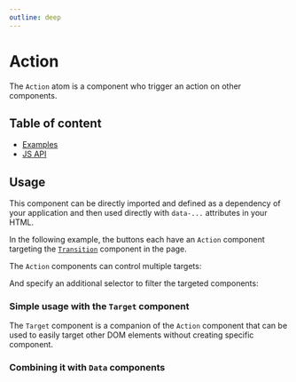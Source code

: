 ```yaml
---
outline: deep
---
```


# Action <Badges :texts="badges" />

<script setup>
  import pkg from '@studiometa/ui/atoms/Action/package.json';

  const badges = [`v${pkg.version}`, 'JS'];
</script>

The `Action` atom is a component who trigger an action on other components.

## Table of content

- [Examples](./examples.html)
- [JS API](./js-api.html)

## Usage

This component can be directly imported and defined as a dependency of your application and then used directly with `data-...` attributes in your HTML.

In the following example, the buttons each have an `Action` component targeting the [`Transition`](/components/primitives/Transition/index.html) component in the page.

<PreviewPlayground
  :html="() => import('./stories/basic/app.twig')"
  :script="() => import('./stories/basic/app.js?raw')"
  />

The `Action` components can control multiple targets:

<PreviewPlayground
  :html="() => import('./stories/basic/app-multiple.twig')"
  :script="() => import('./stories/basic/app.js?raw')"
  />

And specify an additional selector to filter the targeted components:

<PreviewPlayground
  :html="() => import('./stories/basic/app-selector.twig')"
  :script="() => import('./stories/basic/app.js?raw')"
  />


### Simple usage with the `Target` component

The `Target` component is a companion of the `Action` component that can be used to easily target other DOM elements without creating specific component.

<PreviewPlayground
  :html="() => import('./stories/target/app.twig')"
  :script="() => import('./stories/target/app.js?raw')"
  />

### Combining it with `Data` components

<PreviewPlayground
  :html="() => import('./stories/counter/app.twig')"
  :script="() => import('./stories/counter/app.js?raw')"
  />
